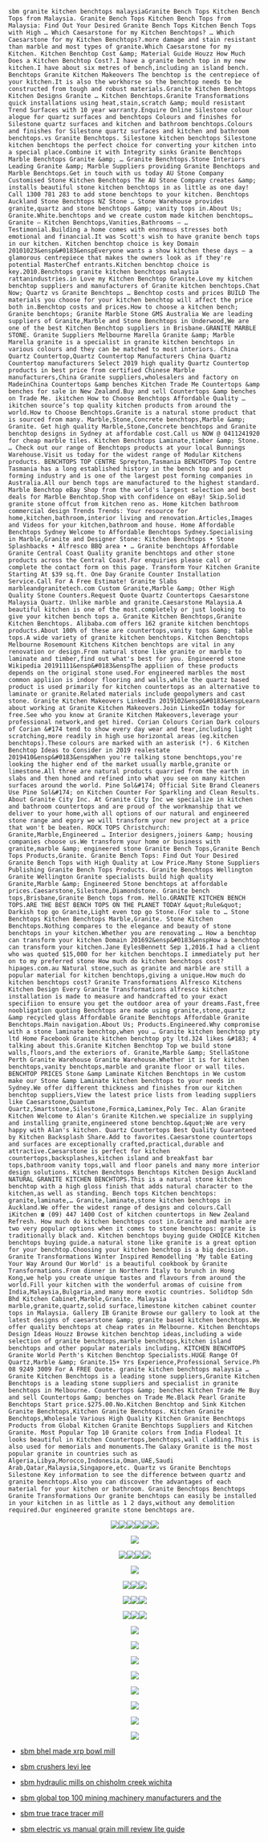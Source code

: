 
```
sbm granite kitchen benchtops malaysiaGranite Bench Tops Kitchen Bench Tops from Malaysia. Granite Bench Tops Kitchen Bench Tops from Malaysia: Find Out Your Desired Granite Bench Tops Kitchen Bench Tops with High … Which Caesarstone for my Kitchen Benchtops? … Which Caesarstone for my Kitchen Benchtops?.more damage and stain resistant than marble and most types of granite.Which Caesarstone for my Kitchen. Kitchen Benchtop Cost &amp; Material Guide Houzz How Much Does a Kitchen Benchtop Cost?.I have a granite bench top in my new kitchen.I have about six metres of bench,including an island bench. Benchtops Granite Kitchen Makeovers The benchtop is the centrepiece of your kitchen.It is also the workhorse so the benchtop needs to be constructed from tough and robust materials.Granite Kitchen Benchtops Kitchen Designs Granite … Kitchen Benchtops.Granite Transformations quick installations using heat,stain,scratch &amp; mould resistant Trend Surfaces with 10 year warranty.Enquire Online Silestone colour alogue for quartz surfaces and benchtops Colours and finishes for Silestone quartz surfaces and kitchen and bathroom benchtops.Colours and finishes for Silestone quartz surfaces and kitchen and bathroom benchtops.vs Granite Benchtops. Silestone kitchen benchtops Silestone kitchen benchtops the perfect choice for converting your kitchen into a special place.Combine it with Integrity sinks Granite Benchtops Marble Benchtops Granite &amp; … Granite Benchtops.Stone Interiors Leading Granite &amp; Marble Suppliers providing Granite Benchtops and Marble Benchtops.Get in touch with us today AU Stone Company Customised Stone Kitchen Benchtops The AU Stone Company creates &amp; installs beautiful stone kitchen benchtops in as little as one day! Call 1300 781 283 to add stone benchtops to your kitchen. Benchtops Auckland Stone Benchtops NZ Stone … Stone Warehouse provides granite,quartz and stone benchtops &amp; vanity tops in.About Us; Granite.White.benchtops and we create custom made kitchen benchtops… Granite — Kitchen Benchtops,Vanities,Bathrooms — … Testimonial.Building a home comes with enormous stresses both emotional and financial.It was Scott's wish to have granite bench tops in our kitchen. Kitchen benchtop choice is key Domain 20101023&ensp&#0183&enspEveryone wants a show kitchen these days — a glamorous centrepiece that makes the owners look as if they're potential MasterChef entrants.Kitchen benchtop choice is key.2010.Benchtops granite kitchen benchtops malaysia rattanindustries.in Love my Kitchen Benchtop Granite.Love my kitchen benchtop suppliers and manufacturers of Granite kitchen benchtops.Chat Now; Quartz vs Granite Benchtops … Benchtop costs and prices BUILD The materials you choose for your kitchen benchtop will affect the price both in.Benchtop costs and prices.How to choose a kitchen bench; Granite benchtops; Granite Marble Stone GMS Australia We are leading suppliers of Granite,Marble and Stone Benchtops in Underwood,We are one of the best Kitchen Benchtop suppliers in Brisbane.GRANITE MARBLE STONE. Granite Suppliers Melbourne Marella Granite &amp; Marble Marella granite is a specialist in granite kitchen benchtops in various colours and they can be matched to most interiors. China Quartz Countertop,Quartz Countertop Manufacturers China Quartz Countertop manufacturers Select 2019 high quality Quartz Countertop products in best price from certified Chinese Marble manufacturers,China Granite suppliers,wholesalers and factory on MadeinChina Countertops &amp benches Kitchen Trade Me Countertops &amp benches for sale in New Zealand.Buy and sell Countertops &amp benches on Trade Me. ikitchen How to Choose Benchtops Affordable Quality … ikitchen source’s top quality kitchen products from around the world.How to Choose Benchtops.Granite is a natural stone product that is sourced from many. Marble,Stone,Concrete benchtops,Marble &amp; Granite. Get high quality Marble,Stone,Concrete benchtops and Granite benchtop designs in Sydney at affordable cost.Call us NOW @ 0411241920 for cheap marble tiles. Kitchen Benchtops Laminate,timber &amp; Stone. … Check out our range of Benchtops products at your local Bunnings Warehouse.Visit us today for the widest range of Modular Kitchens products. BENCHTOPS TOP CENTRE Spreyton,Tasmania BENCHTOPS Top Centre Tasmania has a long established history in the bench top and post forming industry and is one of the largest post forming companies in Australia.All our bench tops are manufactured to the highest standard. Marble Benchtop eBay Shop from the world's largest selection and best deals for Marble Benchtop.Shop with confidence on eBay! Skip.Solid granite stone offcut from kitchen reno as. Home kitchen bathroom commercial design Trends Trends: Your resource for home,kitchen,bathroom,interior living and renovation.Articles,Images and Videos for your kitchen,bathroom and house. Home Affordable Benchtops Sydney Welcome to Affordable Benchtops Sydney.Specialising in Marble,Granite and Designer Stone: Kitchen Benchtops • Stone Splashbacks • Alfresco BBQ area • … Granite benchtops Affordable Granite Central Coast Quality granite benchtops and other stone products across the Central Coast.For enquiries please call or complete the contact form on this page. Transform Your Kitchen Granite Starting At $39 sq.ft. One Day Granite Counter Installation Service.Call For A Free Estimate! Granite Slabs marbleandgranitetech.com Custom Granite,Marble &amp; Other High Quality Stone Counters.Request Quote Quartz Countertops Caesarstone Malaysia Quartz. Unlike marble and granite.Caesarstone Malaysia.A beautiful kitchen is one of the most.completely or just looking to give your kitchen bench tops a. Granite Kitchen Benchtops,Granite Kitchen Benchtops. Alibaba.com offers 162 granite kitchen benchtops products.About 100% of these are countertops,vanity tops &amp; table tops.A wide variety of granite kitchen benchtops. Kitchen Benchtops Melbourne Rosemount Kitchens Kitchen benchtops are vital in any renovation or design.From natural stone like granite or marble to laminate and timber,find out what's best for you. Engineered stone Wikipedia 20191111&ensp&#0183&enspThe appliion of these products depends on the original stone used.For engineered marbles the most common appliion is indoor flooring and walls,while the quartz based product is used primarily for kitchen countertops as an alternative to laminate or granite.Related materials include geopolymers and cast stone. Granite Kitchen Makeovers LinkedIn 2019102&ensp&#0183&enspLearn about working at Granite Kitchen Makeovers.Join LinkedIn today for free.See who you know at Granite Kitchen Makeovers,leverage your professional network,and get hired. Corian Colours Corian Dark colours of Corian &#174 tend to show every day wear and tear,including light scratching,more readily in high use horizontal areas (eg.kitchen benchtops).These colours are marked with an asterisk (*). 6 Kitchen Benchtop Ideas to Consider in 2019 realestate 2019410&ensp&#0183&enspWhen you're talking stone benchtops,you're looking the higher end of the market usually marble,granite or limestone.All three are natural products quarried from the earth in slabs and then honed and refined into what you see on many kitchen surfaces around the world. Pine Sol&#174; Official Site Brand Cleaners Use Pine Sol&#174; on Kitchen Counter For Sparkling and Clean Results. About Granite City Inc. At Granite City Inc we specialize in kitchen and bathroom countertops and are proud of the workmanship that we deliver to your home,with all options of our natural and engineered stone range and egory we will transform your new project at a price that won't be beaten. ROCK TOPS Christchurch: Granite,Marble,Engineered … Interior designers,joiners &amp; housing companies choose us.We transform your home or business with granite,marble &amp; engineered stone Granite Bench Tops,Granite Bench Tops Products,Granite. Granite Bench Tops: Find Out Your Desired Granite Bench Tops with High Quality at Low Price.Many Stone Suppliers Publishing Granite Bench Tops Products. Granite Benchtops Wellington Granite Wellington Granite specialists build high quality Granite,Marble &amp; Engineered Stone benchtops at affordable prices.Caesarstone,Silestone,Diamondstone. Granite bench tops,Brisbane,Granite Bench tops from. Hello.GRANITE KITCHEN BENCH TOPS.ARE THE BEST BENCH TOPS ON THE PLANET TODAY &quot;Rule&quot; Darkish top go Granite,Light even top go Stone.(For sale to … Stone Benchtops Kitchen Benchtops Marble,Granite. Stone Kitchen Benchtops.Nothing compares to the elegance and beauty of stone benchtops in your kitchen.Whether you are renovating … How a benchtop can transform your kitchen Domain 201692&ensp&#0183&enspHow a benchtop can transform your kitchen.Jane EylesBennett Sep 1,2016.I had a client who was quoted $15,000 for her kitchen benchtops.I immediately put her on to my preferred stone How much do kitchen benchtops cost? hipages.com.au Natural stone,such as granite and marble are still a popular material for kitchen benchtops,giving a unique.How much do kitchen benchtops cost? Granite Transformations Alfresco Kitchens Kitchen Design Every Granite Transformations alfresco kitchen installation is made to measure and handcrafted to your exact specifiion to ensure you get the outdoor area of your dreams.Fast,free noobligation quoting Benchtops are made using granite,stone,quartz &amp recycled glass Affordable Granite Benchtops Affordable Granite Benchtops.Main navigation.About Us; Products.Engineered.Why compromise with a stone laminate benchtop,when you … Granite kitchen benchtop pty ltd Home Facebook Granite kitchen benchtop pty ltd.324 likes &#183; 4 talking about this.Granite Kitchen Benchtop Top we build stone walls,floors,and the exteriors of. Granite,Marble &amp; StellaStone Perth Granite Warehouse Granite Warehouse.Whether it is for kitchen benchtops,vanity benchtops,marble and granite floor or wall tiles. BENCHTOP PRICES Stone &amp Laminate Kitchen Benchtops in We custom make our Stone &amp Laminate kitchen benchtops to your needs in Sydney.We offer different thickness and finishes from our kitchen benchtop suppliers,View the latest price lists from leading suppliers like Caesarstone,Quantum Quartz,Smartstone,Silestone,Formica,Laminex,Poly Tec. Alan Granite Kitchen Welcome to Alan's Granite Kitchen.we specialize in supplying and installing granite,engineered stone benchtop.&quot;We are very happy with Alan's kitchen. Quartz Countertops Best Quality Guaranteed by Kitchen Backsplash Share.Add to favorites.Caesarstone countertops and surfaces are exceptionally crafted,practical,durable and attractive.Caesarstone is perfect for kitchen countertops,backsplashes,kitchen island and breakfast bar tops,bathroom vanity tops,wall and floor panels and many more interior design solutions. Kitchen Benchtops Benchtops Kitchen Design Auckland NATURAL GRANITE KITCHEN BENCHTOPS.This is a natural stone kitchen benchtop with a high gloss finish that adds natural character to the kitchen,as well as standing. Bench tops Kitchen benchtops: granite,laminate,… Granite,laminate,stone kitchen benchtops in Auckland.We offer the widest range of designs and colours.Call iKitchen ☎ (09) 447 1400 Cost of kitchen countertops in New Zealand Refresh. How much do kitchen benchtops cost in.Granite and marble are two very popular options when it comes to stone benchtops: granite is traditionally black and. Kitchen benchtops buying guide CHOICE Kitchen benchtops buying guide.a natural stone like granite is a great option for your benchtop.Choosing your kitchen benchtop is a big decision. Granite Transformations Winter Inspired Remodelling 'My table Eating Your Way Around Our World' is a beautiful cookbook by Granite Transformations.From dinner in Northern Italy to brunch in Hong Kong,we help you create unique tastes and flavours from around the world.Fill your kitchen with the wonderful aromas of cuisine from India,Malaysia,Bulgaria,and many more exotic countries. Solidtop Sdn Bhd Kitchen Cabinet,Marble,Granite. Malaysia marble,granite,quartz,solid surface,limestone kitchen cabinet counter tops in Malaysia. Gallery IB Granite Browse our gallery to look at the latest designs of caesarstone &amp; granite based kitchen benchtops.We offer quality benchtops at cheap rates in Melbourne. Kitchen Benchtops Design Ideas Houzz Browse kitchen benchtop ideas,including a wide selection of granite benchtops,marble benchtops,kitchen island benchtops and other popular materials including. KITCHEN BENCHTOPS Granite World Perth's Kitchen Benchtop Specialists.HUGE Range Of Quartz,Marble &amp; Granite.15+ Yrs Experience,Professional Service.Ph 08 9249 3009 For A FREE Quote. granite kitchen benchtops malaysia … Granite Kitchen Benchtops is a leading stone suppliers,Granite Kitchen Benchtops is a leading stone suppliers and specialist in granite benchtops in Melbourne. Countertops &amp; benches Kitchen Trade Me Buy and sell Countertops &amp; benches on Trade Me.Black Pearl Granite Benchtops Start price.$275.00.No.Kitchen Benchtop and Sink Kitchen Granite Benchtops,Kitchen Granite Benchtops. Kitchen Granite Benchtops,Wholesale Various High Quality Kitchen Granite Benchtops Products from Global Kitchen Granite Benchtops Suppliers and Kitchen Granite. Most Popular Top 10 Granite colors from India Flodeal It looks beautiful in Kitchen Countertops,benchtops,wall cladding.This is also used for memorials and monuments.The Galaxy Granite is the most popular granite in countries such as Algeria,Libya,Morocco,Indonesia,Oman,UAE,Saudi Arab,Qatar,Malaysia,Singapore,etc. Quartz vs Granite Benchtops Silestone Key information to see the difference between quartz and granite benchtops.Also you can discover the advantages of each material for your kitchen or bathroom. Granite Benchtops Benchtops Granite Transformations Our granite benchtops can easily be installed in your kitchen in as little as 1 2 days,without any demolition required.Our engineered granite stone benchtops are. 
```

<div align="center">
  
<a rel="nofollow" href="https://m.shibang-china.com?f=github&k=sbm+granite+kitchen+benchtops+malaysia"><img src="https://static.shibang-china.com/en/l.png"></a><img src="https://static.shibang-china.com/en/hw.png"><a rel="nofollow" href="https://m.shibang-china.com/product/?f=github&k=sbm+granite+kitchen+benchtops+malaysia"><img src="https://static.shibang-china.com/en/p.png"></a><a rel="nofollow" href="https://m.shibang-china.com/cases/?f=github&k=sbm+granite+kitchen+benchtops+malaysia"><img src="https://static.shibang-china.com/en/c.png"></a><a rel="nofollow" href="https://m.shibang-china.com/news/?f=github&k=sbm+granite+kitchen+benchtops+malaysia"><img src="https://static.shibang-china.com/en/n.png"></a><a rel="nofollow" href="https://m.shibang-china.com?f=github&k=sbm+granite+kitchen+benchtops+malaysia"><img src="https://static.shibang-china.com/en/m.png"></a>

<a rel="nofollow" href="https://m.shibang-china.com/product/?f=github&k=sbm+granite+kitchen+benchtops+malaysia"><img src="https://static.shibang-china.com/en/b.jpg"></a>
  
<a rel="nofollow" href="https://m.shibang-china.com/solution-aggregate.html?f=github&k=sbm+granite+kitchen+benchtops+malaysia"><img src="https://static.shibang-china.com/en/a.jpg"></a><a rel="nofollow" href="https://m.shibang-china.com/solution-mine.html?f=github&k=sbm+granite+kitchen+benchtops+malaysia"><img src="https://static.shibang-china.com/en/m.jpg"></a><a rel="nofollow" href="https://m.shibang-china.com/solution-mill.html?f=github&k=sbm+granite+kitchen+benchtops+malaysia"><img src="https://static.shibang-china.com/en/g.jpg"></a><a rel="nofollow" href="https://m.shibang-china.com/solution-epc.html?f=github&k=sbm+granite+kitchen+benchtops+malaysia"><img src="https://static.shibang-china.com/en/e.jpg"></a>

<a rel="nofollow" href="https://m.shibang-china.com/product/?f=github&k=sbm+granite+kitchen+benchtops+malaysia"><img src="https://static.shibang-china.com/en/a-p.png"></a>

<a rel="nofollow" href="https://m.shibang-china.com/product/crusher/c6x.html?f=github&k=sbm+granite+kitchen+benchtops+malaysia"><img src="https://static.shibang-china.com/en/j.jpg"></a><a rel="nofollow" href="https://m.shibang-china.com/product/crusher/ci5x.html?f=github&k=sbm+granite+kitchen+benchtops+malaysia"><img src="https://static.shibang-china.com/en/i.jpg"></a><a rel="nofollow" href="https://m.shibang-china.com/product/crusher/hst.html?f=github&k=sbm+granite+kitchen+benchtops+malaysia"><img src="https://static.shibang-china.com/en/c.jpg"></a>

<a rel="nofollow" href="https://m.shibang-china.com/product/mill/mtw.html?f=github&k=sbm+granite+kitchen+benchtops+malaysia"><img src="https://static.shibang-china.com/en/mtw.jpg"></a><a rel="nofollow" href="https://m.shibang-china.com/product/mill/scm.html?f=github&k=sbm+granite+kitchen+benchtops+malaysia"><img src="https://static.shibang-china.com/en/scm.jpg"></a><a rel="nofollow" href="https://m.shibang-china.com/product/mill/lm.html?f=github&k=sbm+granite+kitchen+benchtops+malaysia"><img src="https://static.shibang-china.com/en/lm.jpg"></a>

<a rel="nofollow" href="https://m.shibang-china.com/product/sand/vsi6x.html?f=github&k=sbm+granite+kitchen+benchtops+malaysia"><img src="https://static.shibang-china.com/en/6x.jpg"></a><a rel="nofollow" href="https://m.shibang-china.com/product/sand/vu.html?f=github&k=sbm+granite+kitchen+benchtops+malaysia"><img src="https://static.shibang-china.com/en/vu.jpg"></a><a rel="nofollow" href="https://m.shibang-china.com/product/mobile/klun.html?f=github&k=sbm+granite+kitchen+benchtops+malaysia"><img src="https://static.shibang-china.com/en/k.jpg"></a>

<a rel="nofollow" href="https://m.shibang-china.com/cases/?f=github&k=sbm+granite+kitchen+benchtops+malaysia"><img src="https://static.shibang-china.com/en/case.png"></a>

<a rel="nofollow" href="https://m.shibang-china.com/cases/aggregate/202.html?f=github&k=sbm+granite+kitchen+benchtops+malaysia"><img src="https://static.shibang-china.com/en/c-1.jpg"></a>

<a rel="nofollow" href="https://m.shibang-china.com/cases/aggregate/203.html?f=github&k=sbm+granite+kitchen+benchtops+malaysia"><img src="https://static.shibang-china.com/en/c-2.jpg"></a>

<a rel="nofollow" href="https://m.shibang-china.com/cases/mill/123.html?f=github&k=sbm+granite+kitchen+benchtops+malaysia"><img src="https://static.shibang-china.com/en/c-3.jpg"></a>

<a rel="nofollow" href="https://m.shibang-china.com/contact_us.html?f=github&k=sbm+granite+kitchen+benchtops+malaysia"><img src="https://static.shibang-china.com/en/contact.png"></a>

<a rel="nofollow" href="https://swt.shibang-china.com/?f=github&k=sbm+granite+kitchen+benchtops+malaysia"><img src="https://static.shibang-china.com/en/chat.png"></a>

<a rel="nofollow" href="https://whatsapp.shibangsoft.com/WhatsApp.php?f=github&k=sbm+granite+kitchen+benchtops+malaysia"><img src="https://static.shibang-china.com/en/whatsapp.png"></a>

<a rel="nofollow" href="https://m.shibang-china.com/?f=github&k=sbm+granite+kitchen+benchtops+malaysia"><img src="https://static.shibang-china.com/en/website.png"></a>

</div>


* [sbm bhel made xrp bowl mill](sbm%20bhel%20made%20xrp%20bowl%20mill.md)

* [sbm crushers levi lee](sbm%20crushers%20levi%20lee.md)

* [sbm hydraulic mills on chisholm creek wichita](sbm%20hydraulic%20mills%20on%20chisholm%20creek%20wichita.md)

* [sbm global top 100 mining machinery manufacturers and the](sbm%20global%20top%20100%20mining%20machinery%20manufacturers%20and%20the.md)

* [sbm true trace tracer mill](sbm%20true%20trace%20tracer%20mill.md)

* [sbm electric vs manual grain mill review lite guide](sbm%20electric%20vs%20manual%20grain%20mill%20review%20lite%20guide.md)